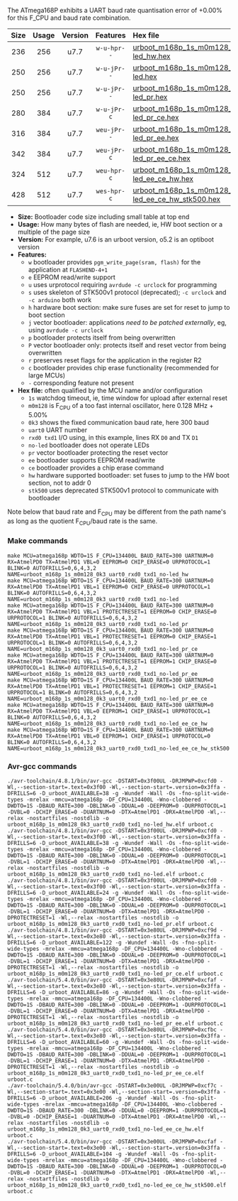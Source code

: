 The ATmega168P exhibits a UART baud rate quantisation error of +0.00% for this F_CPU and baud rate combination.

|Size|Usage|Version|Features|Hex file|
|:-:|:-:|:-:|:-:|:--|
|236|256|u7.7|`w-u-hpr--`|[urboot_m168p_1s_m0m128_0k3_uart0_rxd0_txd1_no-led_hw.hex](https://raw.githubusercontent.com/stefanrueger/urboot.hex/main/mcus/atmega168p/watchdog_1_s/internal_oscillator_m%2B5.00%25/%2B0m128000_hz/%2B%2B%2B0k3_baud/uart0_rxd0_txd1/no-led/urboot_m168p_1s_m0m128_0k3_uart0_rxd0_txd1_no-led_hw.hex)|
|250|256|u7.7|`w-u-jPr--`|[urboot_m168p_1s_m0m128_0k3_uart0_rxd0_txd1_no-led.hex](https://raw.githubusercontent.com/stefanrueger/urboot.hex/main/mcus/atmega168p/watchdog_1_s/internal_oscillator_m%2B5.00%25/%2B0m128000_hz/%2B%2B%2B0k3_baud/uart0_rxd0_txd1/no-led/urboot_m168p_1s_m0m128_0k3_uart0_rxd0_txd1_no-led.hex)|
|250|256|u7.7|`w-u-jPr--`|[urboot_m168p_1s_m0m128_0k3_uart0_rxd0_txd1_no-led_pr.hex](https://raw.githubusercontent.com/stefanrueger/urboot.hex/main/mcus/atmega168p/watchdog_1_s/internal_oscillator_m%2B5.00%25/%2B0m128000_hz/%2B%2B%2B0k3_baud/uart0_rxd0_txd1/no-led/urboot_m168p_1s_m0m128_0k3_uart0_rxd0_txd1_no-led_pr.hex)|
|280|384|u7.7|`w-u-jPr-c`|[urboot_m168p_1s_m0m128_0k3_uart0_rxd0_txd1_no-led_pr_ce.hex](https://raw.githubusercontent.com/stefanrueger/urboot.hex/main/mcus/atmega168p/watchdog_1_s/internal_oscillator_m%2B5.00%25/%2B0m128000_hz/%2B%2B%2B0k3_baud/uart0_rxd0_txd1/no-led/urboot_m168p_1s_m0m128_0k3_uart0_rxd0_txd1_no-led_pr_ce.hex)|
|316|384|u7.7|`weu-jPr--`|[urboot_m168p_1s_m0m128_0k3_uart0_rxd0_txd1_no-led_pr_ee.hex](https://raw.githubusercontent.com/stefanrueger/urboot.hex/main/mcus/atmega168p/watchdog_1_s/internal_oscillator_m%2B5.00%25/%2B0m128000_hz/%2B%2B%2B0k3_baud/uart0_rxd0_txd1/no-led/urboot_m168p_1s_m0m128_0k3_uart0_rxd0_txd1_no-led_pr_ee.hex)|
|342|384|u7.7|`weu-jPr-c`|[urboot_m168p_1s_m0m128_0k3_uart0_rxd0_txd1_no-led_pr_ee_ce.hex](https://raw.githubusercontent.com/stefanrueger/urboot.hex/main/mcus/atmega168p/watchdog_1_s/internal_oscillator_m%2B5.00%25/%2B0m128000_hz/%2B%2B%2B0k3_baud/uart0_rxd0_txd1/no-led/urboot_m168p_1s_m0m128_0k3_uart0_rxd0_txd1_no-led_pr_ee_ce.hex)|
|324|512|u7.7|`weu-hpr-c`|[urboot_m168p_1s_m0m128_0k3_uart0_rxd0_txd1_no-led_ee_ce_hw.hex](https://raw.githubusercontent.com/stefanrueger/urboot.hex/main/mcus/atmega168p/watchdog_1_s/internal_oscillator_m%2B5.00%25/%2B0m128000_hz/%2B%2B%2B0k3_baud/uart0_rxd0_txd1/no-led/urboot_m168p_1s_m0m128_0k3_uart0_rxd0_txd1_no-led_ee_ce_hw.hex)|
|428|512|u7.7|`wes-hpr-c`|[urboot_m168p_1s_m0m128_0k3_uart0_rxd0_txd1_no-led_ee_ce_hw_stk500.hex](https://raw.githubusercontent.com/stefanrueger/urboot.hex/main/mcus/atmega168p/watchdog_1_s/internal_oscillator_m%2B5.00%25/%2B0m128000_hz/%2B%2B%2B0k3_baud/uart0_rxd0_txd1/no-led/urboot_m168p_1s_m0m128_0k3_uart0_rxd0_txd1_no-led_ee_ce_hw_stk500.hex)|

- **Size:** Bootloader code size including small table at top end
- **Usage:** How many bytes of flash are needed, ie, HW boot section or a multiple of the page size
- **Version:** For example, u7.6 is an urboot version, o5.2 is an optiboot version
- **Features:**
  + `w` bootloader provides `pgm_write_page(sram, flash)` for the application at `FLASHEND-4+1`
  + `e` EEPROM read/write support
  + `u` uses urprotocol requiring `avrdude -c urclock` for programming
  + `s` uses skeleton of STK500v1 protocol (deprecated); `-c urclock` and `-c arduino` both work
  + `h` hardware boot section: make sure fuses are set for reset to jump to boot section
  + `j` vector bootloader: applications *need to be patched externally*, eg, using `avrdude -c urclock`
  + `p` bootloader protects itself from being overwritten
  + `P` vector bootloader only: protects itself and reset vector from being overwritten
  + `r` preserves reset flags for the application in the register R2
  + `c` bootloader provides chip erase functionality (recommended for large MCUs)
  + `-` corresponding feature not present
- **Hex file:** often qualified by the MCU name and/or configuration
  + `1s` watchdog timeout, ie, time window for upload after external reset
  + `m0m128` is F<sub>CPU</sub> of a too fast internal oscillator, here 0.128 MHz + 5.00%
  + `0k3` shows the fixed communication baud rate, here 300 baud
  + `uart0` UART number
  + `rxd0 txd1` I/O using, in this example, lines RX `D0` and TX `D1`
  + `no-led` bootloader does not operate LEDs
  + `pr` vector bootloader protecting the reset vector
  + `ee` bootloader supports EEPROM read/write
  + `ce` bootloader provides a chip erase command
  + `hw` hardware supported bootloader: set fuses to jump to the HW boot section, not to addr 0
  + `stk500` uses deprecated STK500v1 protocol to communicate with bootloader


Note below that baud rate and F<sub>CPU</sub> may be different from the path name's as long as the quotient F<sub>CPU</sub>/baud rate is the same.

### Make commands
```
make MCU=atmega168p WDTO=1S F_CPU=134400L BAUD_RATE=300 UARTNUM=0 RX=AtmelPD0 TX=AtmelPD1 VBL=0 EEPROM=0 CHIP_ERASE=0 URPROTOCOL=1 BLINK=0 AUTOFRILLS=0,6,4,3,2 NAME=urboot_m168p_1s_m0m128_0k3_uart0_rxd0_txd1_no-led_hw
make MCU=atmega168p WDTO=1S F_CPU=134400L BAUD_RATE=300 UARTNUM=0 RX=AtmelPD0 TX=AtmelPD1 VBL=1 EEPROM=0 CHIP_ERASE=0 URPROTOCOL=1 BLINK=0 AUTOFRILLS=0,6,4,3,2 NAME=urboot_m168p_1s_m0m128_0k3_uart0_rxd0_txd1_no-led
make MCU=atmega168p WDTO=1S F_CPU=134400L BAUD_RATE=300 UARTNUM=0 RX=AtmelPD0 TX=AtmelPD1 VBL=1 PROTECTRESET=1 EEPROM=0 CHIP_ERASE=0 URPROTOCOL=1 BLINK=0 AUTOFRILLS=0,6,4,3,2 NAME=urboot_m168p_1s_m0m128_0k3_uart0_rxd0_txd1_no-led_pr
make MCU=atmega168p WDTO=1S F_CPU=134400L BAUD_RATE=300 UARTNUM=0 RX=AtmelPD0 TX=AtmelPD1 VBL=1 PROTECTRESET=1 EEPROM=0 CHIP_ERASE=1 URPROTOCOL=1 BLINK=0 AUTOFRILLS=0,6,4,3,2 NAME=urboot_m168p_1s_m0m128_0k3_uart0_rxd0_txd1_no-led_pr_ce
make MCU=atmega168p WDTO=1S F_CPU=134400L BAUD_RATE=300 UARTNUM=0 RX=AtmelPD0 TX=AtmelPD1 VBL=1 PROTECTRESET=1 EEPROM=1 CHIP_ERASE=0 URPROTOCOL=1 BLINK=0 AUTOFRILLS=0,6,4,3,2 NAME=urboot_m168p_1s_m0m128_0k3_uart0_rxd0_txd1_no-led_pr_ee
make MCU=atmega168p WDTO=1S F_CPU=134400L BAUD_RATE=300 UARTNUM=0 RX=AtmelPD0 TX=AtmelPD1 VBL=1 PROTECTRESET=1 EEPROM=1 CHIP_ERASE=1 URPROTOCOL=1 BLINK=0 AUTOFRILLS=0,6,4,3,2 NAME=urboot_m168p_1s_m0m128_0k3_uart0_rxd0_txd1_no-led_pr_ee_ce
make MCU=atmega168p WDTO=1S F_CPU=134400L BAUD_RATE=300 UARTNUM=0 RX=AtmelPD0 TX=AtmelPD1 VBL=0 EEPROM=1 CHIP_ERASE=1 URPROTOCOL=1 BLINK=0 AUTOFRILLS=0,6,4,3,2 NAME=urboot_m168p_1s_m0m128_0k3_uart0_rxd0_txd1_no-led_ee_ce_hw
make MCU=atmega168p WDTO=1S F_CPU=134400L BAUD_RATE=300 UARTNUM=0 RX=AtmelPD0 TX=AtmelPD1 VBL=0 EEPROM=1 CHIP_ERASE=1 URPROTOCOL=0 BLINK=0 AUTOFRILLS=0,6,4,3,2 NAME=urboot_m168p_1s_m0m128_0k3_uart0_rxd0_txd1_no-led_ee_ce_hw_stk500
```

### Avr-gcc commands
```
./avr-toolchain/4.8.1/bin/avr-gcc -DSTART=0x3f00UL -DRJMPWP=0xcfd0 -Wl,--section-start=.text=0x3f00 -Wl,--section-start=.version=0x3ffa -DFRILLS=6 -D_urboot_AVAILABLE=38 -g -Wundef -Wall -Os -fno-split-wide-types -mrelax -mmcu=atmega168p -DF_CPU=134400L -Wno-clobbered -DWDTO=1S -DBAUD_RATE=300 -DBLINK=0 -DDUAL=0 -DEEPROM=0 -DURPROTOCOL=1 -DVBL=0 -DCHIP_ERASE=0 -DUARTNUM=0 -DTX=AtmelPD1 -DRX=AtmelPD0 -Wl,--relax -nostartfiles -nostdlib -o urboot_m168p_1s_m0m128_0k3_uart0_rxd0_txd1_no-led_hw.elf urboot.c
./avr-toolchain/4.8.1/bin/avr-gcc -DSTART=0x3f00UL -DRJMPWP=0xcfd0 -Wl,--section-start=.text=0x3f00 -Wl,--section-start=.version=0x3ffa -DFRILLS=6 -D_urboot_AVAILABLE=38 -g -Wundef -Wall -Os -fno-split-wide-types -mrelax -mmcu=atmega168p -DF_CPU=134400L -Wno-clobbered -DWDTO=1S -DBAUD_RATE=300 -DBLINK=0 -DDUAL=0 -DEEPROM=0 -DURPROTOCOL=1 -DVBL=1 -DCHIP_ERASE=0 -DUARTNUM=0 -DTX=AtmelPD1 -DRX=AtmelPD0 -Wl,--relax -nostartfiles -nostdlib -o urboot_m168p_1s_m0m128_0k3_uart0_rxd0_txd1_no-led.elf urboot.c
./avr-toolchain/4.8.1/bin/avr-gcc -DSTART=0x3f00UL -DRJMPWP=0xcfd0 -Wl,--section-start=.text=0x3f00 -Wl,--section-start=.version=0x3ffa -DFRILLS=6 -D_urboot_AVAILABLE=24 -g -Wundef -Wall -Os -fno-split-wide-types -mrelax -mmcu=atmega168p -DF_CPU=134400L -Wno-clobbered -DWDTO=1S -DBAUD_RATE=300 -DBLINK=0 -DDUAL=0 -DEEPROM=0 -DURPROTOCOL=1 -DVBL=1 -DCHIP_ERASE=0 -DUARTNUM=0 -DTX=AtmelPD1 -DRX=AtmelPD0 -DPROTECTRESET=1 -Wl,--relax -nostartfiles -nostdlib -o urboot_m168p_1s_m0m128_0k3_uart0_rxd0_txd1_no-led_pr.elf urboot.c
./avr-toolchain/4.8.1/bin/avr-gcc -DSTART=0x3e80UL -DRJMPWP=0xcf9d -Wl,--section-start=.text=0x3e80 -Wl,--section-start=.version=0x3ffa -DFRILLS=6 -D_urboot_AVAILABLE=122 -g -Wundef -Wall -Os -fno-split-wide-types -mrelax -mmcu=atmega168p -DF_CPU=134400L -Wno-clobbered -DWDTO=1S -DBAUD_RATE=300 -DBLINK=0 -DDUAL=0 -DEEPROM=0 -DURPROTOCOL=1 -DVBL=1 -DCHIP_ERASE=1 -DUARTNUM=0 -DTX=AtmelPD1 -DRX=AtmelPD0 -DPROTECTRESET=1 -Wl,--relax -nostartfiles -nostdlib -o urboot_m168p_1s_m0m128_0k3_uart0_rxd0_txd1_no-led_pr_ce.elf urboot.c
./avr-toolchain/5.4.0/bin/avr-gcc -DSTART=0x3e80UL -DRJMPWP=0xcfaf -Wl,--section-start=.text=0x3e80 -Wl,--section-start=.version=0x3ffa -DFRILLS=6 -D_urboot_AVAILABLE=86 -g -Wundef -Wall -Os -fno-split-wide-types -mrelax -mmcu=atmega168p -DF_CPU=134400L -Wno-clobbered -DWDTO=1S -DBAUD_RATE=300 -DBLINK=0 -DDUAL=0 -DEEPROM=1 -DURPROTOCOL=1 -DVBL=1 -DCHIP_ERASE=0 -DUARTNUM=0 -DTX=AtmelPD1 -DRX=AtmelPD0 -DPROTECTRESET=1 -Wl,--relax -nostartfiles -nostdlib -o urboot_m168p_1s_m0m128_0k3_uart0_rxd0_txd1_no-led_pr_ee.elf urboot.c
./avr-toolchain/5.4.0/bin/avr-gcc -DSTART=0x3e80UL -DRJMPWP=0xcfbc -Wl,--section-start=.text=0x3e80 -Wl,--section-start=.version=0x3ffa -DFRILLS=6 -D_urboot_AVAILABLE=60 -g -Wundef -Wall -Os -fno-split-wide-types -mrelax -mmcu=atmega168p -DF_CPU=134400L -Wno-clobbered -DWDTO=1S -DBAUD_RATE=300 -DBLINK=0 -DDUAL=0 -DEEPROM=1 -DURPROTOCOL=1 -DVBL=1 -DCHIP_ERASE=1 -DUARTNUM=0 -DTX=AtmelPD1 -DRX=AtmelPD0 -DPROTECTRESET=1 -Wl,--relax -nostartfiles -nostdlib -o urboot_m168p_1s_m0m128_0k3_uart0_rxd0_txd1_no-led_pr_ee_ce.elf urboot.c
./avr-toolchain/5.4.0/bin/avr-gcc -DSTART=0x3e00UL -DRJMPWP=0xcf7c -Wl,--section-start=.text=0x3e00 -Wl,--section-start=.version=0x3ffa -DFRILLS=6 -D_urboot_AVAILABLE=206 -g -Wundef -Wall -Os -fno-split-wide-types -mrelax -mmcu=atmega168p -DF_CPU=134400L -Wno-clobbered -DWDTO=1S -DBAUD_RATE=300 -DBLINK=0 -DDUAL=0 -DEEPROM=1 -DURPROTOCOL=1 -DVBL=0 -DCHIP_ERASE=1 -DUARTNUM=0 -DTX=AtmelPD1 -DRX=AtmelPD0 -Wl,--relax -nostartfiles -nostdlib -o urboot_m168p_1s_m0m128_0k3_uart0_rxd0_txd1_no-led_ee_ce_hw.elf urboot.c
./avr-toolchain/5.4.0/bin/avr-gcc -DSTART=0x3e00UL -DRJMPWP=0xcfaf -Wl,--section-start=.text=0x3e00 -Wl,--section-start=.version=0x3ffa -DFRILLS=6 -D_urboot_AVAILABLE=104 -g -Wundef -Wall -Os -fno-split-wide-types -mrelax -mmcu=atmega168p -DF_CPU=134400L -Wno-clobbered -DWDTO=1S -DBAUD_RATE=300 -DBLINK=0 -DDUAL=0 -DEEPROM=1 -DURPROTOCOL=0 -DVBL=0 -DCHIP_ERASE=1 -DUARTNUM=0 -DTX=AtmelPD1 -DRX=AtmelPD0 -Wl,--relax -nostartfiles -nostdlib -o urboot_m168p_1s_m0m128_0k3_uart0_rxd0_txd1_no-led_ee_ce_hw_stk500.elf urboot.c
```

